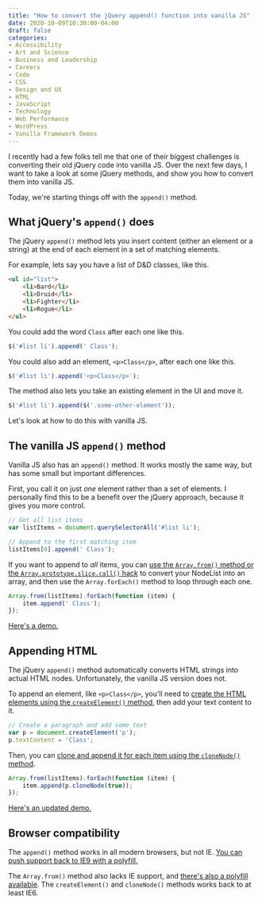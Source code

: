 ```yaml
---
title: "How to convert the jQuery append() function into vanilla JS"
date: 2020-10-09T10:30:00-04:00
draft: false
categories:
- Accessibility
- Art and Science
- Business and Leadership
- Careers
- Code
- CSS
- Design and UX
- HTML
- JavaScript
- Technology
- Web Performance
- WordPress
- Vanilla Framework Demos
---
```


I recently had a few folks tell me that one of their biggest challenges is converting their old jQuery code into vanilla JS. Over the next few days, I want to take a look at some jQuery methods, and show you how to convert them into vanilla JS.

Today, we're starting things off with the `append()` method.

## What jQuery's `append()` does

The jQuery `append()` method lets you insert content (either an element or a string) at the end of each element in a set of matching elements.

For example, lets say you have a list of D&D classes, like this.

```html
<ul id="list">
	<li>Bard</li>
	<li>Druid</li>
	<li>Fighter</li>
	<li>Rogue</li>
</ul>
```

You could add the word `Class` after each one like this.

```js
$('#list li').append(' Class');
```

You could also add an element, `<p>Class</p>`, after each one like this.

```js
$('#list li').append('<p>Class</p>');
```

The method also lets you take an existing element in the UI and move it.

```js
$('#list li').append($('.some-other-element'));
```


Let's look at how to do this with vanilla JS.

## The vanilla JS `append()` method

Vanilla JS also has an `append()` method. It works mostly the same way, but has some small but important differences.

First, you call it on just _one_ element rather than a set of elements. I personally find this to be a benefit over the jQuery approach, because it gives you  more control.

```js
// Get all list items
var listItems = document.querySelectorAll('#list li');

// Append to the first matching item
listItems[0].append(' Class');
```

If you want to append to _all_ items, you can [use the `Array.from()` method or the `Array.prototype.slice.call()` hack](/using-array-methods-with-nodelists-in-vanilla-js/) to convert your NodeList into an array, and then use the `Array.forEach()` method to loop through each one.

```js
Array.from(listItems).forEach(function (item) {
	item.append(' Class');
});
```

[Here's a demo.](https://codepen.io/cferdinandi/pen/eYzmrzg)

## Appending HTML

The jQuery `append()` method automatically converts HTML strings into actual HTML nodes. Unfortunately, the vanilla JS version does not.

To append an element, like `<p>Class</p>`, you'll need to [create the HTML elements using the `createElement()` method](/creating-elements-with-vanilla-javascript/), then add your text content to it.

```js
// Create a paragraph and add some text
var p = document.createElement('p');
p.textContent = 'Class';
```

Then, you can [clone and append it for each item using the `cloneNode()` method](/how-to-copy-or-clone-an-element-with-vanilla-js/).

```js
Array.from(listItems).forEach(function (item) {
	item.append(p.cloneNode(true));
});
```

[Here's an updated demo.](https://codepen.io/cferdinandi/pen/MWeYGJb)

## Browser compatibility

The `append()` method works in all modern browsers, but not IE. [You can push support back to IE9 with a polyfill.](https://vanillajstoolkit.com/polyfills/append/)

The `Array.from()` method also lacks IE support, and [there's also a polyfill available](https://vanillajstoolkit.com/polyfills/arrayfrom/). The `createElement()` and `cloneNode()` methods works back to at least IE6.